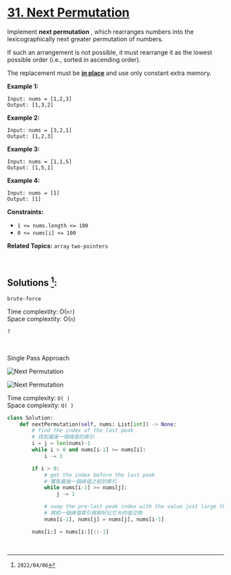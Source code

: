 # [31. Next Permutation](https://leetcode.com/problems/next-permutation)
Implement **next permutation** , which rearranges numbers into the lexicographically next greater permutation of numbers.

If such an arrangement is not possible, it must rearrange it as the lowest possible order (i.e., sorted in ascending order).

The replacement must be **[in place](http://en.wikipedia.org/wiki/In-place_algorithm)** and use only constant extra memory.

 

**Example 1:**

    Input: nums = [1,2,3]
    Output: [1,3,2]


**Example 2:**

    Input: nums = [3,2,1]
    Output: [1,2,3]


**Example 3:**

    Input: nums = [1,1,5]
    Output: [1,5,1]


**Example 4:**

    Input: nums = [1]
    Output: [1]




**Constraints:**

  * `1 <= nums.length <= 100`
  * `0 <= nums[i] <= 100`




**Related Topics:** `array` `two-pointers`

<br>

## Solutions [^1]:

`brute-force`

Time complextity:  O(`n!`) <br>
Space complextity:  O(`n`)

```python
?
```

<br>

Single Pass Approach

![ Next Permutation ](https://leetcode.com/media/original_images/31_nums_graph.png)

![Next Permutation](https://leetcode.com/media/original_images/31_Next_Permutation.gif)

Time complexity: `O( )` <br>
Space complexity: `O( )`

```python
class Solution:
    def nextPermutation(self, nums: List[int]) -> None:
        # find the index of the last peak
        # 找到最後一個峰值的索引
        i = j = len(nums)-1
        while i > 0 and nums[i-1] >= nums[i]:
            i -= 1

        if i > 0:
            # get the index before the last peak
            # 獲取最後一個峰值之前的索引
            while nums[i-1] >= nums[j]:
                j -= 1

            # swap the pre-last peak index with the value just large than it
            # 將前一個峰值索引與剛好比它大的值交換
            nums[i-1], nums[j] = nums[j], nums[i-1] 

        nums[i:] = nums[i:][::-1]
```

<br>

[^1]: `2022/04/06`
